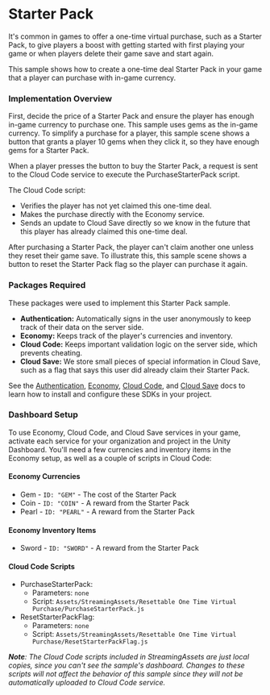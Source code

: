 # Starter Pack

It's common in games to offer a one-time virtual purchase, such as a Starter Pack, to give players a boost
with getting started with first playing your game or when players delete their game save and start again.

This sample shows how to create a one-time deal Starter Pack in your game that a player can purchase with in-game currency.

### Implementation Overview

First, decide the price of a Starter Pack and ensure the player has enough in-game currency to purchase one.
This sample uses gems as the in-game currency.
To simplify a purchase for a player, this sample scene shows a button that grants a
player 10 gems when they click it, so they have enough gems for a Starter Pack.

When a player presses the button to buy the Starter Pack, a request is sent to the Cloud Code service to execute the PurchaseStarterPack script.

The Cloud Code script:
- Verifies the player has not yet claimed this one-time deal.
- Makes the purchase directly with the Economy service.
- Sends an update to Cloud Save directly so we know in the future that this player has already claimed this one-time deal.

After purchasing a Starter Pack, the player can't claim another one unless they reset their game save.
To illustrate this, this sample scene shows a button to reset the Starter Pack flag so the player can purchase it again.

### Packages Required

These packages were used to implement this Starter Pack sample.

- **Authentication:** Automatically signs in the user anonymously to keep track of their data on the server side.
- **Economy:** Keeps track of the player's currencies and inventory.
- **Cloud Code:** Keeps important validation logic on the server side, which prevents cheating.
- **Cloud Save:** We store small pieces of special information in Cloud Save, such as a flag that says this user did already claim their Starter Pack.

See the [Authentication](http://documentation.cloud.unity3d.com/en/articles/5385907-unity-authentication-anonymous-sign-in-guide),
[Economy](https://docs.unity.com/economy), [Cloud Code](https://docs.unity.com/cloud-code), and [Cloud Save](https://docs.unity.com/cloud-save)
docs to learn how to install and configure these SDKs in your project.

### Dashboard Setup

To use Economy, Cloud Code, and Cloud Save services in your game, activate each service for your organization and project in the Unity Dashboard.
You'll need a few currencies and inventory items in the Economy setup, as well as a couple of scripts in Cloud Code:

#### Economy Currencies

* Gem - `ID: "GEM"` - The cost of the Starter Pack
* Coin - `ID: "COIN"` - A reward from the Starter Pack
* Pearl - `ID: "PEARL"` - A reward from the Starter Pack

#### Economy Inventory Items

* Sword - `ID: "SWORD"` - A reward from the Starter Pack

#### Cloud Code Scripts

* PurchaseStarterPack:
  * Parameters: `none`
  * Script: `Assets/StreamingAssets/Resettable One Time Virtual Purchase/PurchaseStarterPack.js`
* ResetStarterPackFlag:
  * Parameters: `none`
  * Script: `Assets/StreamingAssets/Resettable One Time Virtual Purchase/ResetStarterPackFlag.js`

_**Note**:_
_The Cloud Code scripts included in StreamingAssets are just local copies, since you can't see the sample's dashboard._
_Changes to these scripts will not affect the behavior of this sample since they will not be automatically uploaded to Cloud Code service._
